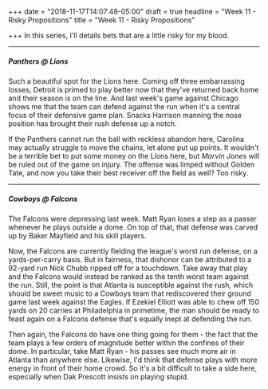 +++
date = "2018-11-17T14:07:48-05:00"
draft = true
headline = "Week 11 - Risky Propositions"
title = "Week 11 - Risky Propositions"

+++
In this series, I'll details bets that are a little risky for my blood.

***

##### Panthers @ Lions

Such a beautiful spot for the Lions here. Coming off three embarrassing losses, Detroit is primed to play better now that they've returned back home and their season is on the line. And last week's game against Chicago shows me that the team can defend against the run when it's a central focus of their defensive game plan. Snacks Harrison manning the nose position has brought their rush defense up a notch.

If the Panthers cannot run the ball with reckless abandon here, Carolina may actually struggle to move the chains, let alone put up points. It wouldn't be a terrible bet to put some money on the Lions here, but _Marvin Jones_ will be ruled out of the game on injury. The offense was limped without Golden Tate, and now you take their best receiver off the field as well? Too risky.

***

##### Cowboys @ Falcons

The Falcons were depressing last week. Matt Ryan loses a step as a passer whenever he plays outside a dome. On top of that, that defense was carved up by Baker Mayfield and his skill players.

Now, the Falcons are currently fielding the league's worst run defense, on a yards-per-carry basis. But in fairness, that dishonor can be attributed to a 92-yard run Nick Chubb ripped off for a touchdown. Take away that play and the Falcons would instead be ranked as the tenth worst team against the run. Still, the point is that Atlanta is susceptible against the rush, which should be sweet music to a Cowboys team that rediscovered their ground game last week against the Eagles. If Ezekiel Elliott was able to chew off 150 yards on 20 carries at Philadelphia in primetime, the man should be ready to feast again on a Falcons defense that's equally inept at defending the run.

Then again, the Falcons do have one thing going for them - the fact that the team plays a few orders of magnitude better within the confines of their dome. In particular, take Matt Ryan - his passes see much more air in Atlanta than anywhere else. Likewise, I'd think that defense plays with more energy in front of their home crowd. So it's a bit difficult to take a side here, especially when Dak Prescott insists on playing stupid.